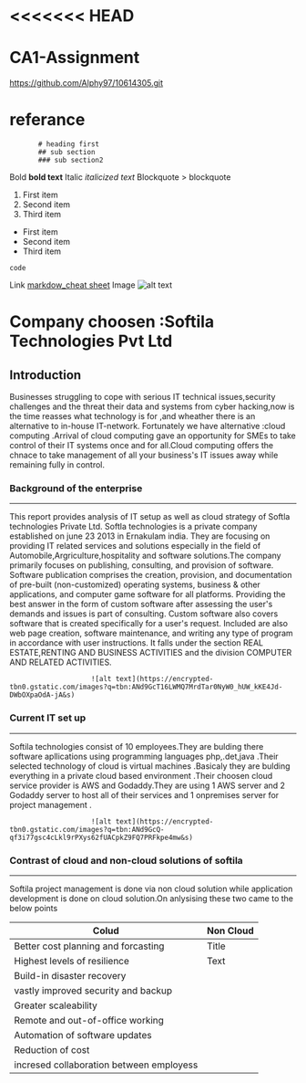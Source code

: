 <<<<<<< HEAD
=======
# CA1-Assignment 
https://github.com/Alphy97/10614305.git
# referance 
           # heading first
           ## sub section
           ### sub section2
Bold	**bold text**
Italic	*italicized text*
Blockquote	> blockquote

1. First item
2. Second item
3. Third item
	
- First item
- Second item
- Third item

`code`

Link	[markdow_cheat sheet](https://www.markdownguide.org/cheat-sheet/)
Image	![alt text](https://www.bing.com/images/search?view=detailV2&ccid=NAi4PT8k&id=59DD8316EDDA8F292AE650E9F1276AC02A2960E8&thid=OIP.NAi4PT8kn24pym5kXDhzKwHaGb&mediaurl=https%3a%2f%2fupload.wikimedia.org%2fwikipedia%2fcommons%2fthumb%2fb%2fbd%2fCheckmark_green.svg%2f1200px-Checkmark_green.svg.png&cdnurl=https%3a%2f%2fth.bing.com%2fth%2fid%2fR.3408b83d3f249f6e29ca6e645c38732b%3frik%3d6GApKsBqJ%252fHpUA%26pid%3dImgRaw%26r%3d0&exph=1042&expw=1200&q=checkmark+image&simid=607998336914706731&FORM=IRPRST&ck=48B478F09B51C36B46E6E731E87FFEE5&selectedIndex=0&idpp=overlayview&ajaxhist=0&ajaxserp=0)

# Company choosen :Softila Technologies Pvt Ltd

## Introduction
Businesses struggling to cope with serious IT technical issues,security challenges and the threat their data and systems from cyber hacking,now is the time reasses what technology is for ,and wheather there is an alternative to in-house IT-network. Fortunately we have alternative :cloud computing .Arrival of cloud computing gave an opportunity for SMEs to take control of their IT systems once and for all.Cloud computing offers the chnace to take management of all your business's IT issues away while remaining fully in control.

### **Background of the enterprise**
------------------------------------

This report provides analysis of IT setup as well as cloud strategy of Softla technologies Private Ltd.
Softla technologies is a private company established on june 23 2013 in Ernakulam india.
They are focusing on providing IT related services and solutions especially in the field of Automobile,Argriculture,hospitality and software solutions.The company primarily focuses on publishing, consulting, and provision of software. Software publication comprises the creation, provision, and documentation of pre-built (non-customized) operating systems, business & other applications, and computer game software for all platforms. Providing the best answer in the form of custom software after assessing the user's demands and issues is part of consulting. Custom software also covers software that is created specifically for a user's request. Included are also web page creation, software maintenance, and writing any type of program in accordance with user instructions.
It falls under the section REAL ESTATE,RENTING AND BUSINESS ACTIVITIES and the division COMPUTER AND RELATED ACTIVITIES.

                        ![alt text](https://encrypted-tbn0.gstatic.com/images?q=tbn:ANd9GcT16LWMQ7MrdTar0NyW0_hUW_kKE4Jd-DWbOXpaOdA-jA&s)
	
### Current IT set up
---------------------

Softila technologies consist of 10 employees.They are bulding there software apllications using programming languages php,.det,java .Their selected technology of cloud is virtual machines .Basicaly they are  bulding everything in a private  cloud based environment .Their choosen cloud service provider is AWS and Godaddy.They are using 1 AWS server and 2 Godaddy server to host all of their services and 1 onpremises server for project management .

                        ![alt text](https://encrypted-tbn0.gstatic.com/images?q=tbn:ANd9GcQ-qf3i77gsc4cLkl9rPXys62fUACpkZ9FQ7PRFkpe4mw&s)
                      

### Contrast of cloud and non-cloud solutions of softila
----------------------------------------------------------
Softila project management is done via non cloud solution while application development is done on cloud solution.On anlysising these two came to the below points

| Colud                                   | Non Cloud   |
| ----------------------------------------| ----------- |
| Better cost planning and forcasting     | Title       |
| Highest levels of resilience            | Text        | 
| Build-in disaster recovery              |             |
| vastly improved security and backup     |
| Greater scaleability                    |
| Remote and out-of-office working        |
| Automation of software updates          |
| Reduction of cost                       |
| incresed collaboration between employess| 


